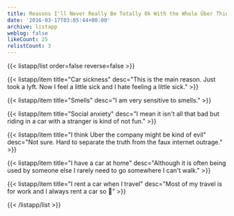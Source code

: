 ```yaml
---
title: Reasons I'll Never Really Be Totally Ok With the Whole Über Thing
date: '2016-03-17T03:05:44+00:00'
archive: listapp
weblog: false
likeCount: 25
relistCount: 3
---
```



{{< listapp/list order=false reverse=false >}}

   {{< listapp/item title="Car sickness"
      desc="This is the main reason. Just took a lyft. Now I feel a little sick and I hate feeling a little sick." >}}

   {{< listapp/item title="Smells"
      desc="I am very sensitive to smells." >}}

   {{< listapp/item title="Social anxiety"
      desc="I mean it isn't all that bad but riding in a car with a stranger is kind of not fun." >}}

   {{< listapp/item title="I think Uber the company might be kind of evil"
      desc="Not sure. Hard to separate the truth from the faux internet outrage." >}}

   {{< listapp/item title="I have a car at home"
      desc="Although it is often being used by someone else I rarely need to go somewhere I can't walk." >}}

   {{< listapp/item title="I rent a car when I travel"
      desc="Most of my travel is for work and I always rent a car so :shrug:" >}}

{{< /listapp/list >}}
